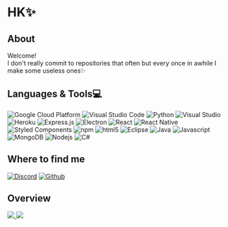 # HK✨

## About
Welcome!<br>
I don't really commit to repositories that often but every once in awhile I make some useless ones✨

## Languages & Tools💻
<p>
  <img alt="Google Cloud Platform" src="https://img.shields.io/badge/-Google_Cloud_Platform-1a73e8?style=flat-square&logo=google-cloud&logoColor=white" />
  <img alt="Visual Studio Code" src="https://img.shields.io/badge/Visual_Studio_Code-0078D4?style=flat-square&logo=visual%20studio%20code&logoColor=white" />
  <img alt="Python" src="https://img.shields.io/badge/Python-3776AB?style=flat-square&logo=python&logoColor=white" />
  <img alt="Visual Studio" src="https://img.shields.io/badge/Visual_Studio-5C2D91?style=flat-square&logo=visual%20studio&logoColor=white" />
  <img alt="Heroku" src="https://img.shields.io/badge/-Heroku-430098?style=flat-square&logo=heroku&logoColor=white" />
  <img alt="Express.js" src="https://img.shields.io/badge/Express.js-404D59?style=flat-square&logo=express&logoColor=white" />
  <img alt="Electron" src="https://img.shields.io/badge/-Electron-2b2d3a?style=flat-square&logo=electron&logoColor=9fe9f9" />
  <img alt="React" src="https://img.shields.io/badge/React-20232A?style=flat-square&logo=react&logoColor=61DAFB" />
  <img alt="React Native" src="https://img.shields.io/badge/React_Native-20232A?style=flat-square&logo=react&logoColor=61DAFB" />
  <img alt="Styled Components" src="https://img.shields.io/badge/-Styled_Components-db7092?style=flat-square&logo=styled-components&logoColor=white" />
  <img alt="npm" src="https://img.shields.io/badge/-NPM-CB3837?style=flat-square&logo=npm&logoColor=white" />
  <img alt="html5" src="https://img.shields.io/badge/-HTML5-E34F26?style=flat-square&logo=html5&logoColor=white" />
  <img alt="Eclipse" src="https://img.shields.io/badge/-Eclipse-f89315?style=flat-square&logo=eclipse&logoColor=2c2255" />
  <img alt="Java" src="https://img.shields.io/badge/Java-ED8B00?style=flat-square&logo=java&logoColor=white" />
  <img alt="Javascript" src="https://img.shields.io/badge/JavaScript-F7DF1E?style=flat-square&logo=javascript&logoColor=black" />
  <img alt="MongoDB" src="https://img.shields.io/badge/-MongoDB-13aa52?style=flat-square&logo=mongodb&logoColor=white" />
  <img alt="Nodejs" src="https://img.shields.io/badge/-Nodejs-43853d?style=flat-square&logo=Node.js&logoColor=white" />
  <img alt="C#" src="https://img.shields.io/badge/C%23-239120?style=flat-square&logo=c-sharp&logoColor=white" />
 </p>

## Where to find me
<p>
  <a href="https://i.imgur.com/BT1S8P8.png"><img alt="Discord" src="https://img.shields.io/badge/Discord-7289DA?style=flat-square&logo=discord&logoColor=white" /></a>
  <a href="https://github.com/Readtt" target="_blank"><img alt="Github" src="https://img.shields.io/badge/GitHub-%2312100E.svg?&style=flat-square&logo=Github&logoColor=white" /></a>
</p>

## Overview
<a href="https://github.com/Readtt">
  <img src="https://github-readme-stats.vercel.app/api?hide_border=true&username=Readtt&show_icons=true&bg_color=00000000&title_color=863b87&icon_color=863b87&text_color=863b87" />
  <img src="https://github-readme-stats.vercel.app/api/top-langs/?username=Readtt&langs_count=8" />
</a>

